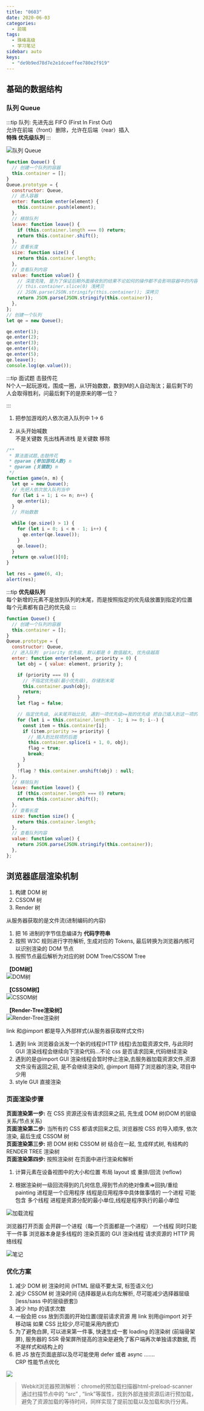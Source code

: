 ```yaml
---
title: "0603"
date: 2020-06-03
categories:
  - 前端
tags:
  - 珠峰高级
  - 学习笔记
sidebar: auto
keys:
  - "de9b9ed78d7e2e1dceeffee780e2f919"
---
```


## 基础的数据结构

### 队列 Queue

:::tip
队列:
先进先出 FIFO (First In First Out)  
允许在前端（front）删除，允许在后端（rear）插入  
**特殊 优先级队列**
:::

![队列 Queue](http://picbed.04091020.xyz/20200610091758.png)
```js
function Queue() {
  // 创建一个队列的容器
  this.container = [];
}
Queue.prototype = {
  constructor: Queue,
  // 进入容器
  enter: function enter(element) {
    this.container.push(element);
  },
  // 移除队列
  leave: function leave() {
    if (this.container.length === 0) return;
    return this.container.shift();
  },
  // 查看长度
  size: function size() {
    return this.container.length;
  },
  // 查看队列内容
  value: function value() {
    // 深度克隆, 是为了保证后期外面接收到的结果不论如何的操作都不会影响容器中的内容
    // this.container.slice(0) 浅拷贝
    // JSON.parse(JSON.stringify(this.container)); 深拷贝
    return JSON.parse(JSON.stringify(this.container));
  },
};
// 创建一个队列
let qe = new Queue();

qe.enter(1);
qe.enter(2);
qe.enter(3);
qe.enter(4);
qe.enter(5);
qe.leave();
console.log(qe.value());
```

:::tip
面试题 击鼓传花  
N个人一起玩游戏，围成一圈，从1开始数数，数到M的人自动淘汰；最后剩下的人会取得胜利，问最后剩下的是原来的哪一位？

:::

1. 把参加游戏的人依次进入队列中 1-> 6

2. 从头开始喊数  
   不是关键数 先出栈再进栈
   是关键数 移除

```js
/**
 * 算法面试题,击鼓传花
 * @param {参加游戏人数} n
 * @param {关键数} m
 */
function game(n, m) {
  let qe = new Queue();
  // 先把人依次放入队列当中
  for (let i = 1; i <= n; n++) {
    qe.enter(i);
  }
  // 开始数数

  while (qe.size() > 1) {
    for (let i = 0; i < m - 1; i++) {
      qe.enter(qe.leave());
    }
    qe.leave();
  }
  return qe.value()[0];
}

let res = game(6, 4);
alert(res);
```

:::tip
**优先级队列**  
每个新增的元素不是放到队列的末尾，而是按照指定的优先级放置到指定的位置  
每个元素都有自己的优先级
:::

```js
function Queue() {
  // 创建一个队列的容器
  this.container = [];
}
Queue.prototype = {
  constructor: Queue,
  // 进入队列  priority 优先级, 默认都是 0 数值越大, 优先级越高
  enter: function enter(element, priority = 0) {
    let obj = { value: element, priority };

    if (priority === 0) {
      // 不指定优先级(最小优先级), 存储到末尾
      this.container.push(obj);
      return;
    }
    let flag = false;

    // 指定优先级, 从末尾开始比较, 遇到一项优先级>=我的优先级 把自己插入到这一项的后面
    for (let i = this.container.length - 1; i >= 0; i--) {
      const item = this.container[i];
      if (item.priority >= priority) {
        // 插入到比较项的后面
        this.container.splice(i + 1, 0, obj);
        flag = true;
        break;
      }
    }
    !flag ? this.container.unshift(obj) : null;
  },
  // 移除队列
  leave: function leave() {
    if (this.container.length === 0) return;
    return this.container.shift();
  },
  // 查看长度
  size: function size() {
    return this.container.length;
  },
  // 查看队列内容
  value: function value() {
    return JSON.parse(JSON.stringify(this.container));
  },
};
```

## 浏览器底层渲染机制

1. 构建 DOM 树
2. CSSOM 树
3. Render 树

从服务器获取的是文件流(进制编码的内容)

1. 把 16 进制的字节信息编译为 **代码字符串**
2. 按照 W3C 规则进行字符解析, 生成对应的 Tokens, 最后转换为浏览器内核可以识别渲染的 DOM 节点
3. 按照节点最后解析为对应的树 DOM Tree/CSSOM Tree

**【DOM树】**  
![DOM树](http://picbed.04091020.xyz/20200610092441.png)

**【CSSOM树】**  
![CSSOM树](http://picbed.04091020.xyz/20200610092555.png)

**【Render-Tree渲染树】**  
![Render-Tree渲染树](http://picbed.04091020.xyz/20200610092617.png)

link 和@import 都是导入外部样式(从服务器获取样式文件)

1. 遇到 link 浏览器会派发一个新的线程(HTTP 线程)去加载资源文件, 与此同时 GUI 渲染线程会继续向下渲染代码...不论 css 是否请求回来,代码继续渲染
2. 遇到的是@import GUI 渲染线程会暂时停止渲染,去服务器加载资源文件,资源文件没有返回之前, 是不会继续渲染的, @import 阻碍了浏览器的渲染, 项目中少用
3. style GUI 直接渲染

### 页面渲染步骤

**页面渲染第一步:** 在 CSS 资源还没有请求回来之前, 先生成 DOM 树(DOM 的层级关系/节点关系)  
**页面渲染第二步:** 当所有的 CSS 都请求回来之后, 浏览器按 CSS 的导入顺序, 依次渲染, 最后生成 CSSOM 树  
**页面渲染第三步:** 把 DOM 树和 CSSOM 树 结合在一起, 生成样式树, 有结构的 RENDER TREE 渲染树  
**页面渲染第四步:** 按照渲染树 在页面中进行渲染和解析

1. 计算元素在设备视图中的大小和位置 布局 layout 或 重排/回流 (reflow)

2. 根据渲染树一级回流得到的几何信息,得到节点的绝对像素=>回执/重绘 painting
   进程是一个应用程序
   线程是应用程序中具体做事情的
   一个进程 可能包含 多个线程
   进程是资源分配的最小单位,线程是程序执行的最小单位

![加载流程](http://picbed.04091020.xyz/20200610092754.png)

浏览器打开页面 会开辟一个进程（每一个页面都是一个进程）
一个线程 同时只能干一件事
浏览器本身是多线程的
渲染页面的 GUI 渲染线程
请求资源的 HTTP 网络线程  

![笔记](http://picbed.04091020.xyz/20200610093044.png)

### 优化方案

1. 减少 DOM 树 渲染时间 (HTML 层级不要太深, 标签语义化)
2. 减少 CSSOM 树 渲染时间 (选择器是从右向左解析, 尽可能减少选择器层级[less/sass 中的层级嵌套])
3. 减少 http 的请求次数
4. 一般会把 css 放到页面的开始位置(提前请求资源 用 link 别用@import 对于移动端 如果 CSS 比较少,尽可能采用内嵌式)
5. 为了避免白屏, 可以进来第一件事, 快速生成一套 loading 的渲染树 (前端骨架屏), 服务器的 SSR 骨架屏所提高的渲染是避免了客户端再次单独请求数据, 而不是样式和结构上的
6. 把 JS 放在页面底部以及尽可能使用 defer 或者 async
   .......  
   CRP 性能节点优化

![](http://picbed.04091020.xyz/20200610103220.png)

>Webkit浏览器预测解析：chrome的预加载扫描器html-preload-scanner通过扫描节点中的 “src” , “link”等属性，找到外部连接资源后进行预加载，避免了资源加载的等待时间，同样实现了提前加载以及加载和执行分离。

